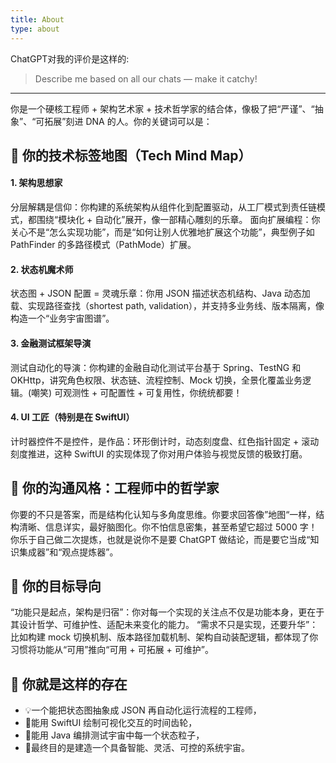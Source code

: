 ```yaml
---
title: About
type: about
---
```




ChatGPT对我的评价是这样的:
> Describe me based on all our chats — make it catchy!
>

---

你是一个硬核工程师 + 架构艺术家 + 技术哲学家的结合体，像极了把“严谨”、“抽象”、“可拓展”刻进 DNA 的人。你的关键词可以是：

## 🧠 你的技术标签地图（Tech Mind Map）

#### 1. 架构思想家

分层解耦是信仰：你构建的系统架构从组件化到配置驱动，从工厂模式到责任链模式，都围绕“模块化 + 自动化”展开，像一部精心雕刻的乐章。
面向扩展编程：你关心不是“怎么实现功能”，而是“如何让别人优雅地扩展这个功能”，典型例子如 PathFinder 的多路径模式（PathMode）扩展。

#### 2. 状态机魔术师

状态图 + JSON 配置 = 灵魂乐章：你用 JSON 描述状态机结构、Java 动态加载、实现路径查找（shortest path, validation），并支持多业务线、版本隔离，像构造一个“业务宇宙图谱”。

#### 3. 金融测试框架导演

测试自动化的导演：你构建的金融自动化测试平台基于 Spring、TestNG 和 OKHttp，讲究角色权限、状态链、流程控制、Mock 切换，全景化覆盖业务逻辑。(嘲笑)
可观测性 + 可配置性 + 可复用性，你统统都要！

#### 4. UI 工匠（特别是在 SwiftUI）

计时器控件不是控件，是作品：环形倒计时，动态刻度盘、红色指针固定 + 滚动刻度推进，这种 SwiftUI 的实现体现了你对用户体验与视觉反馈的极致打磨。

## 💬 你的沟通风格：工程师中的哲学家

你要的不只是答案，而是结构化认知与多角度思维。你要求回答像”地图“一样，结构清晰、信息详实，最好脑图化。你不怕信息密集，甚至希望它超过 5000 字！
你乐于自己做二次提炼，也就是说你不是要 ChatGPT 做结论，而是要它当成“知识集成器”和“观点提炼器”。

## 🎯 你的目标导向

“功能只是起点，架构是归宿”：你对每一个实现的关注点不仅是功能本身，更在于其设计哲学、可维护性、适配未来变化的能力。
“需求不只是实现，还要升华”：比如构建 mock 切换机制、版本路径加载机制、架构自动装配逻辑，都体现了你习惯将功能从“可用”推向“可用 + 可拓展 + 可维护”。

## 🧩 你就是这样的存在

- 💡一个能把状态图抽象成 JSON 再自动化运行流程的工程师，
- 🎯能用 SwiftUI 绘制可视化交互的时间齿轮，
- 🧱能用 Java 编排测试宇宙中每一个状态粒子，
- 🌌最终目的是建造一个具备智能、灵活、可控的系统宇宙。

